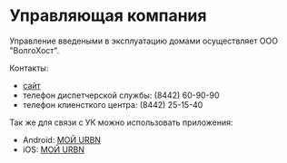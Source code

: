 # Управляющая компания

Управление введеными в эксплуатацию домами осуществляет ООО "ВолгоХост".

Контакты:
- [сайт](https://www.volgachost.ru)
- телефон диспетчерской службы: (8442) 60-90-90
- телефон клиенсткого центра: (8442) 25-15-40

Так же для связи с УК можно использовать приложения:
- Android: [МОЙ URBN](https://play.google.com/store/apps/details?id=ru.burmistr.app.client.c_2910&hl=ru)
- iOS: [МОЙ URBN](https://apps.apple.com/ru/app/мой-urbn/id1618210112)